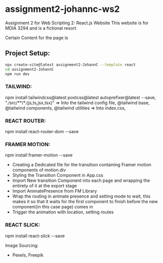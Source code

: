 # assignment2-johannc-ws2
 Assignment 2 for Web Scripting 2: React.js Website
 This website is for MDIA 3294 and is a fictional resort. 


Certain Content for the page is 
 

## Project Setup: 
```bash
npx create-vite@latest assignment2-JohannC --template react
cd assignment2-JohannC
npm run dev
```

### TAILWIND: 
npm install tailwindcss@latest postcss@latest autoprefixer@latest --save,
"./src/**/*.{js,ts,jsx,tsx}" => Into the tailwind config file,
@tailwind base, @tailwind components, @tailwind utilities => Into index.css,


### REACT ROUTER:
npm install react-router-dom --save


### FRAMER MOTION:
npm install framer-motion --save

- Creating a Dedicated file for the transition containing Framer motion components of motion.div
- Styling the Transition Component in App.css
- Import New transition Component into each page and wrapping the entirety of it at the export stage 
- Import AnimatePresence from FM Library 
- Wrap the routing in animate presence and setting mode to wait, this makes it so that it waits for the first component to finish before the new component(in this case page) comes in
- Trigger the animation with location, setting routes 

### REACT SLICK:
npm install react-slick --save

Image Sourcing: 
- Pexels, Freepik




